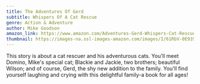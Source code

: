 ```yaml
---
title: The Adventures Of Gerd
subtitle: Whispers Of A Cat Rescue
genre: Action & Adventure
author: Mike Goodson
amazon_link: https://www.amazon.com/Adventures-Gerd-Whispers-Cat-Rescue/dp/1648953786/ref=tmm_pap_swatch_0?_encoding=UTF8&qid=1642671975&sr=8-1
thumbnail: https://images-na.ssl-images-amazon.com/images/I/61RbV-0E93S.jpg
---
```

This story is about a cat rescuer and his adventurous cats. You'll meet Domino, Mike's special cat; Blackie and Jackie, two brothers; beautiful Wilson; and of course, Gerd, the shy new addition to the family. You'll find yourself laughing and crying with this delightful family-a book for all ages!